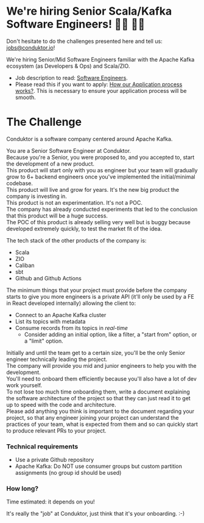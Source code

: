 # We're hiring Senior Scala/Kafka Software Engineers! 👨‍💻 👩‍💻

Don't hesitate to do the challenges presented here and tell us: jobs@conduktor.io!

We're hiring Senior/Mid Software Engineers familiar with the Apache Kafka ecosystem (as Developers & Ops) and Scala/ZIO.

- Job description to read: [Software Engineers](https://jobs.lever.co/conduktor/cd77a517-cb07-4f1c-8ec4-ec5b16d33f11).
- Please read this if you want to apply: [How our Application process works?](../application-process.md). This is
  necessary to ensure your application process will be smooth.

# The Challenge

Conduktor is a software company centered around Apache Kafka.

You are a Senior Software Engineer at Conduktor.     
Because you're a Senior, you were proposed to, and you accepted to, start the development of a new product.     
This product will start only with you as engineer but your team will gradually grow to 6+ backend engineers once you've
implemented the initial/minimal codebase.     
This product will live and grow for years. It's the new big product the company is investing in.     
This product is not an experimentation. It's not a POC.     
The company has already conducted experiments that led to the conclusion that this product will be a huge success.    
The POC of this product is already selling very well but is buggy because developed extremely quickly, to test the
market fit of the idea.

The tech stack of the other products of the company is:

- Scala
- ZIO
- Caliban
- sbt
- Github and Github Actions

The minimum things that your project must provide before the company starts to give you more engineers is a private
API (it'll only be used by a FE in React developed internally) allowing the client to:

- Connect to an Apache Kafka cluster
- List its topics with metadata
- Consume records from its topics in *real-time*
  - Consider adding an initial option, like a filter, a "start from" option, or a "limit" option.

Initially and until the team get to a certain size, you'll be the only Senior engineer technically leading the project.    
The company will provide you mid and junior engineers to help you with the development.    
You'll need to onboard them efficiently because you'll also have a lot of dev work yourself.     
To not lose too much time onboarding them, write a document explaining the software architecture of the project so that
they can just read it to get up to speed with the code and architecture.     
Please add anything you think is important to the document regarding your project, so that any engineer joining your project can understand the
practices of your team, what is expected from them and so can quickly start to produce relevant PRs to your project.     

### Technical requirements

- Use a private Github repository
- Apache Kafka: Do NOT use consumer groups but custom partition assignments (no group id should be used)

### How long?

Time estimated: it depends on you!

It's really the "job" at Conduktor, just think that it's your onboarding. :-)
